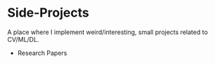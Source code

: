 # Side-Projects
A place where I implement weird/interesting, small projects related to CV/ML/DL.
+ Research Papers
